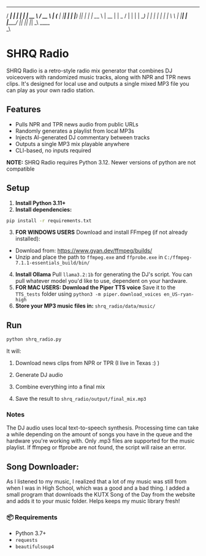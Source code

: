   _____   _    _   _____    ____  
 / ____| | |  | | |  __ \  / __ \ 
| (___   | |__| | | |__) || |  | |
 \___ \  |  __  | |  _  / | |  | |
 ____) | | |  | | | | \ \ | |__| |
|_____/  |_|  |_| |_|  \_\ \___\_\
                                \_\


# SHRQ Radio

SHRQ Radio is a retro-style radio mix generator that combines DJ voiceovers with randomized music tracks, along with NPR and TPR news clips. It's designed for local use and outputs a single mixed MP3 file you can play as your own radio station.

## Features

- Pulls NPR and TPR news audio from public URLs
- Randomly generates a playlist from local MP3s
- Injects AI-generated DJ commentary between tracks
- Outputs a single MP3 mix playable anywhere
- CLI-based, no inputs required

**NOTE:** SHRQ Radio requires Python 3.12. Newer versions of python are not compatible

## Setup

1. **Install Python 3.11+**
2. **Install dependencies:**
```bash
pip install -r requirements.txt
```
3. **FOR WINDOWS USERS** Download and install FFmpeg (if not already installed):
  - Download from: https://www.gyan.dev/ffmpeg/builds/
  - Unzip and place the path to `ffmpeg.exe` and `ffprobe.exe` in `C:/ffmpeg-7.1.1-essentials_build/bin/`
4. **Install Ollama** Pull `llama3.2:1b` for generating the DJ's script. You can pull whatever model you'd like to use, dependent on your hardware.
5. **FOR MAC USERS: Download the Piper TTS voice** Save it to the `TTS_tests` folder using `python3 -m piper.download_voices en_US-ryan-high`
5. **Store your MP3 music files in:** `shrq_radio/data/music/`

## Run
```bash
python shrq_radio.py
```

It will:
1. Download news clips from NPR or TPR (I live in Texas :) )

2. Generate DJ audio

3. Combine everything into a final mix

4. Save the result to `shrq_radio/output/final_mix.mp3`

### Notes
The DJ audio uses local text-to-speech synthesis. Processing time can take a while depending on the amount of songs you have in the queue and the hardware you're working with. 
Only .mp3 files are supported for the music playlist.
If ffmpeg or ffprobe are not found, the script will raise an error.

## Song Downloader:
As I listened to my music, I realized that a lot of my music was still from when I was in High School, which was a good and a bad thing. I added a small program that downloads the KUTX Song of the Day from the website and adds it to your music folder. Helps keeps my music library fresh!

### 📦 Requirements

- Python 3.7+
- `requests`
- `beautifulsoup4`
